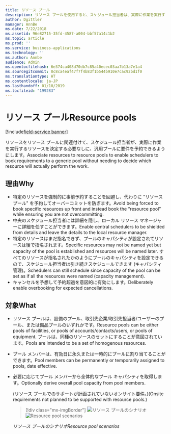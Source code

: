 ```yaml
---
title: リソース プール
description: リソース プールを使用すると、スケジュール担当者は、実際に作業を実行するリソースを決定する必要なしに、汎用プールに作業を予約できます。
author: Dgittler
manager: AnnBe
ms.date: 7/22/2018
ms.assetid: 96e82715-35fd-4587-a004-bbf57a14c1b2
ms.topic: article
ms.prod: ''
ms.service: business-applications
ms.technology: ''
ms.author: Annbe
audience: Admin
ms.openlocfilehash: 6e374ca408d70db7c85a40ecec03aa7b13a7e1a4
ms.sourcegitcommit: 0c8ca4eaf47f7f4b83f1b544b910e7cac92bd1f0
ms.translationtype: HT
ms.contentlocale: ja-JP
ms.lasthandoff: 01/10/2019
ms.locfileid: "199283"
---
```

#  <a name="resource-pools"></a><span data-ttu-id="e12ad-103">リソース プール</span><span class="sxs-lookup"><span data-stu-id="e12ad-103">Resource pools</span></span>

[!include[field-service banner](../../../includes/field-service.md)]



<span data-ttu-id="e12ad-104">リソースをリソース プールに関連付けて、スケジュール担当者が、実際に作業を実行するリソースを決定する必要なしに、汎用プールに要件を予約できるようにします。</span><span class="sxs-lookup"><span data-stu-id="e12ad-104">Associate resources to resource pools to enable schedulers to book requirements to a generic pool without needing to decide which resource will actually perform the work.</span></span>

## <a name="why"></a><span data-ttu-id="e12ad-105">理由</span><span class="sxs-lookup"><span data-stu-id="e12ad-105">Why</span></span>

- <span data-ttu-id="e12ad-106">特定のリソースを強制的に事前予約することを回避し、代わりに "リソース プール" を予約してオーバーコミットを防ぎます。</span><span class="sxs-lookup"><span data-stu-id="e12ad-106">Avoid being forced to book specific resources up front and instead book the “resource pool” while ensuring you are not overcommitting.</span></span>
- <span data-ttu-id="e12ad-107">中央のスケジュール担当者には詳細を隠し、ローカル リソース マネージャーに詳細を任すことができます。</span><span class="sxs-lookup"><span data-stu-id="e12ad-107">Enable central schedulers to be shielded from details and leave the details to the local resource manager.</span></span>
- <span data-ttu-id="e12ad-108">特定のリソースはまだ指名できず、プールのキャパシティが設定されてリソースは後で指名されます。</span><span class="sxs-lookup"><span data-stu-id="e12ad-108">Specific resources may not be named yet but capacity of the pool is established and resources will be named later.</span></span> <span data-ttu-id="e12ad-109">すべてのリソースが指名されたかのようにプールのキャパシティを設定できるので、スケジュール担当者は引き続きスケジュールできます (キャパシティ管理)。</span><span class="sxs-lookup"><span data-stu-id="e12ad-109">Schedulers can still schedule since capacity of the pool can be set as if all the resources were named (capacity management).</span></span>
- <span data-ttu-id="e12ad-110">キャンセルを予想して予約超過を意図的に有効にします。</span><span class="sxs-lookup"><span data-stu-id="e12ad-110">Deliberately enable overbooking for expected cancellations.</span></span>

## <a name="what"></a><span data-ttu-id="e12ad-111">対象</span><span class="sxs-lookup"><span data-stu-id="e12ad-111">What</span></span>

- <span data-ttu-id="e12ad-112">リソース プールは、設備のプール、取引先企業/取引先担当者/ユーザーのプール、または備品プールのいずれかです。</span><span class="sxs-lookup"><span data-stu-id="e12ad-112">Resource pools can be either pools of facilities, or pools of accounts/contacts/users, or pools of equipment.</span></span> <span data-ttu-id="e12ad-113">プールは、同種のリソースのセットにすることが意図されています。</span><span class="sxs-lookup"><span data-stu-id="e12ad-113">Pools are intended to be a set of homogenous resources.</span></span>
- <span data-ttu-id="e12ad-114">プール メンバーは、有効日に永久または一時的にプールに割り当てることができます。</span><span class="sxs-lookup"><span data-stu-id="e12ad-114">Pool members can be permanently or temporarily assigned to pools, date effective.</span></span>
- <span data-ttu-id="e12ad-115">必要に応じてプール メンバーから全体的なプール キャパシティを取得します。</span><span class="sxs-lookup"><span data-stu-id="e12ad-115">Optionally derive overall pool capacity from pool members.</span></span> </br>

  <span data-ttu-id="e12ad-116">(リソース プールでのサポートが計画されていないオンサイト要件。)</span><span class="sxs-lookup"><span data-stu-id="e12ad-116">(Onsite requirements not planned to be supported with resource pools.)</span></span>

  > [!div class="mx-imgBorder"]
  > <span data-ttu-id="e12ad-117">![リソース プールのシナリオ](media/ResourcePools.png "リソース プールのシナリオ")</span><span class="sxs-lookup"><span data-stu-id="e12ad-117">![Resource pool scenarios](media/ResourcePools.png "Resource pool scenarios")</span></span>
  
  <span data-ttu-id="e12ad-118">*リソース プールのシナリオ*</span><span class="sxs-lookup"><span data-stu-id="e12ad-118">*Resource pool scenarios*</span></span>

